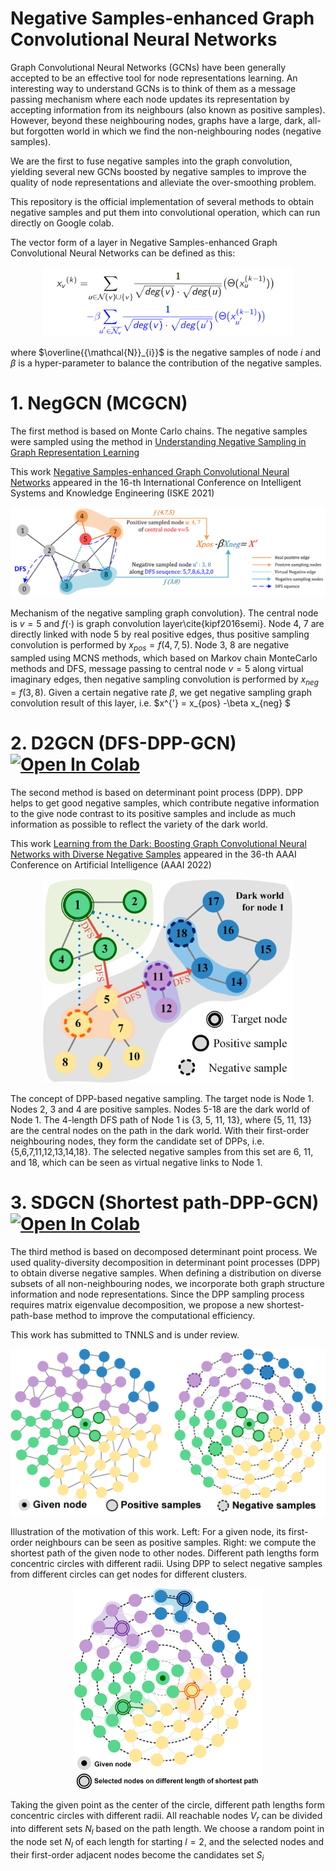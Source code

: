 # Negative Samples-enhanced Graph Convolutional Neural Networks
Graph Convolutional Neural Networks (GCNs) have been generally accepted to be an effective tool for node representations learning. An interesting way to understand GCNs is to think of them as a message passing mechanism where each node updates its representation by accepting information from its neighbours (also known as positive samples). However, beyond these neighbouring nodes, graphs have a large, dark, all-but forgotten world in which we find the non-neighbouring nodes (negative samples).

We are the first to fuse negative samples into the graph convolution, yielding several new GCNs boosted by negative samples to improve the quality of node representations and alleviate the over-smoothing problem.

This repository is the official implementation of several methods to obtain negative samples and put them into convolutional operation, which can run directly on Google colab.

The vector form of a layer in Negative Samples-enhanced Graph Convolutional Neural Networks can be defined as this:

<div align = center><img src="Vector-NegGCN.png" width="400"></div>


where $\overline{{\mathcal{N}}_{i}}$ 
is the negative samples of node 
$i$ 
and 
$\beta$ 
is a hyper-parameter to balance the contribution of the negative samples.


# 1. NegGCN (MCGCN) 
The first method is based on Monte Carlo chains. The negative samples were sampled using the method in [Understanding Negative Sampling in Graph Representation Learning](https://arxiv.org/pdf/2005.09863.pdf)

This work [Negative Samples-enhanced Graph Convolutional Neural Networks](https://ieeexplore.ieee.org/document/9755440) appeared in the 16-th International Conference on Intelligent Systems and Knowledge Engineering  (ISKE 2021)

![NegGcn](NegGCN(MCGCN).jpg)

Mechanism of the negative sampling graph convolution}. The central node is 
$v=5$
and 
$f(\cdot)$
is graph convolution layer\cite{kipf2016semi}. Node 4, 7 are directly linked with node 5 by real positive edges, thus positive sampling convolution is performed by $x_{pos}=f(4,7,5).$ 
Node 3, 8 are negative sampled using MCNS methods, which based on Markov chain MonteCarlo methods and DFS, message passing to central node $v=5$ 
along virtual imaginary edges, then negative sampling convolution is performed by $x_{neg}=f(3,8).$ 
Given a certain negative rate $\beta$, 
we get negative sampling graph convolution result of this layer, i.e. $x^{'} = x_{pos} -\beta x_{neg} $ 

# 2. D2GCN (DFS-DPP-GCN)  [![Open In Colab](https://colab.research.google.com/assets/colab-badge.svg)](https://drive.google.com/file/d/1jYKH9KaozAewr56ttqxB3I_NsWLUKhnM/view?usp=sharing)
The second method is based on determinant point process (DPP). DPP helps to get good negative samples, which contribute negative information to the give node contrast to its positive samples and include as much information as possible to reflect the variety of the dark world.

This work [Learning from the Dark: Boosting Graph Convolutional Neural Networks with Diverse Negative Samples](https://aaai-2022.virtualchair.net/poster_aaai4442) appeared in the 36-th AAAI Conference on Artificial Intelligence (AAAI 2022)

<div align = center><img src="D2GCN-DFS.png" width="400"></div>

The concept of DPP-based negative sampling. The target node is Node 1. Nodes 2, 3 and 4 are positive samples. Nodes 5-18 are the dark world of Node 1. The 4-length DFS path of Node 1 is {3, 5, 11, 13}, where {5, 11, 13} are the central nodes on the path in the dark world. With their first-order neighbouring nodes, they form the candidate set of DPPs, i.e.{5,6,7,11,12,13,14,18}. The selected negative samples from this set are 6, 11, and 18, which can be seen as virtual negative links to Node 1.

# 3. SDGCN (Shortest path-DPP-GCN)[![Open In Colab](https://colab.research.google.com/assets/colab-badge.svg)](https://colab.research.google.com/drive/1fobrHmuNvnGvg-6ZlRIc1thfxc6uq4g-?usp=sharing)

The third method is based on decomposed determinant point process. We used quality-diversity decomposition in determinant point processes (DPP) to obtain diverse negative samples. When defining a distribution on diverse subsets of all non-neighbouring nodes, we incorporate both graph structure information and node representations. Since the DPP sampling process requires matrix eigenvalue decomposition, we propose a new shortest-path-base method to improve the computational efficiency.

This work has submitted to TNNLS and is under review.

<div align = center><img src="Spath.png" width="600"></div>

Illustration of the motivation of this work. Left: For a given node, its first-order neighbours can be seen as positive samples.  Right: we compute the shortest path of the given node to other nodes. Different path lengths form concentric circles with different radii. Using DPP to select negative samples from different circles can get nodes for different clusters.

<div align = center><img src="Spath-Negative.png" width="300"></div>

Taking the given point as the center of the circle, different path lengths form concentric circles with different radii. All reachable nodes $V_{r}$ can be divided into different sets $N_{l}$ based on the path length. We choose a random point in the node set $N_{l}$ of each length for starting $l = 2$, and the selected nodes and their first-order adjacent nodes become the candidates set $S_i$
